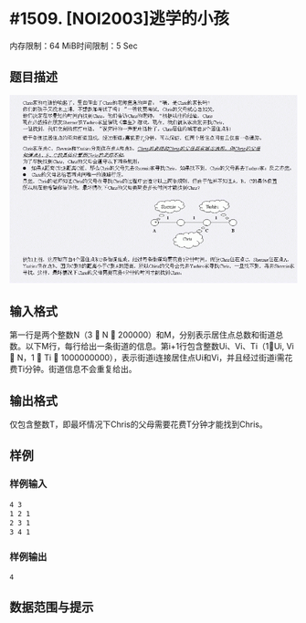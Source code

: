 # #1509. [NOI2003]逃学的小孩

内存限制：64 MiB时间限制：5 Sec

## 题目描述

![](images/1509.jpg)

## 输入格式

第一行是两个整数N（3 &#61603; N &#61603; 200000）和M，分别表示居住点总数和街道总数。以下M行，每行给出一条街道的信息。第i+1行包含整数Ui、Vi、Ti（1&#61603;Ui, Vi &#61603; N，1 &#61603; Ti &#61603; 1000000000），表示街道i连接居住点Ui和Vi，并且经过街道i需花费Ti分钟。街道信息不会重复给出。

## 输出格式

仅包含整数T，即最坏情况下Chris的父母需要花费T分钟才能找到Chris。

## 样例

### 样例输入

    
    4 3
    1 2 1
    2 3 1
    3 4 1
    
    

### 样例输出

    
    4
    
    

## 数据范围与提示
